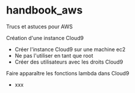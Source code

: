 # handbook_aws
Trucs et astuces pour AWS

Création d'une instance Cloud9
- Créer l'instance Cloud9 sur une machine ec2
- Ne pas l'utiliser en tant que root
- Créer des utilisateurs avec les droits Cloud9

Faire apparaître les fonctions lambda dans Cloud9
- xxx
